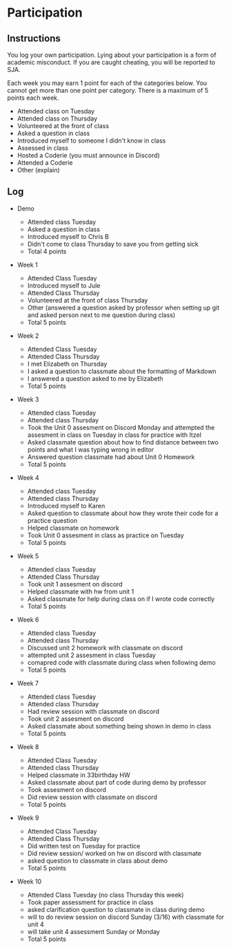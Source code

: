 Participation
=============

## Instructions ##

You log your own participation. Lying about your participation is a form of
academic misconduct. If you are caught cheating, you will be reported to SJA.

Each week you may earn 1 point for each of the categories below. You cannot get
more than one point per category. There is a maximum of 5 points each week.

+ Attended class on Tuesday
+ Attended class on Thursday
+ Volunteered at the front of class
+ Asked a question in class
+ Introduced myself to someone I didn't know in class
+ Assessed in class
+ Hosted a Coderie (you must announce in Discord)
+ Attended a Coderie
+ Other (explain)

## Log ##

- Demo
	+ Attended class Tuesday
	+ Asked a question in class
	+ Introduced myself to Chris B
	+ Didn't come to class Thursday to save you from getting sick
	+ Total 4 points

- Week 1
	+ Attended Class Tuesday
	+ Introduced myself to Jule 
	+ Attended Class Thursday 
	+ Volunteered at the front of class Thursday 
	+ Other (answered a question asked by professor when setting up git and asked person 
	next to me question during class)
	+ Total 5 points 
	
- Week 2
    + Attended Class Tuesday
    + Attended Class Thursday 
    + I met Elizabeth on Thursday
    + I asked a question to classmate about the formatting of Markdown
    + I answered a question asked to me by Elizabeth
    + Total 5 points   
- Week 3
	+ Attended class Tuesday
	+ Attended class Thursday 
	+ Took the Unit 0 assesment on Discord Monday and attempted the assesment in class on 
	  Tuesday in class for practice with Itzel 
	+ Asked classmate question about how to find distance between two points and what 
	  I was typing wrong in editor
	+ Answered question classmate had about Unit 0 Homework 
	+ Total 5 points 
- Week 4
	+ Attended class Tuesday
	+ Attended class Thursday
	+ Introduced myself to Karen
	+ Asked question to classmate about how they wrote their code for a practice question
	+ Helped classmate on homework
	+ Took Unit 0 assesment in class as practice on Tuesday  
	+ Total 5 points 
- Week 5
	+ Attended class Tuesday 
	+ Attended Class Thursday
	+ Took unit 1 assesment on discord 
	+ Helped classmate with hw from unit 1
	+ Asked classmate for help during class on if I wrote code correctly 
	+ Total 5 points 
- Week 6
	+ Attended class Tuesday
	+ Attended class Thursday
	+ Discussed unit 2 homework with classmate on discord
	+ attempted unit 2 assesment in class Tuesday
	+ comapred code with classmate during class when following demo
	+ Total 5 points 
- Week 7
	+ Attended class Tuesday
	+ Attended class Thursday
	+ Had review session with classmate on discord
	+ Took unit 2 assesment on discord
	+ Asked classmate about something being shown in demo in class
	+ Total 5 points
- Week 8
	+ Attended Class Tuesday
	+ Attended class Thursday
	+ Helped classmate in 33birthday HW
	+ Asked classmate about part of code during demo by professor
	+ Took assesment on discord
	+ Did review session with classmate on discord 
	+ Total 5 points 
- Week 9
	+ Attended Class Tuesday
	+ Attended Class Thursday 
	+ Did written test on Tuesday for practice
	+ Did review session/ worked on hw on discord with classmate
	+ asked question to classmate in class about demo 
	+ Total 5 points
- Week 10
	+ Attended Class Tuesday (no class Thursday this week)
	+ Took paper assessment for practice in class
	+ asked clarification question to classmate in class during demo
	+ will to do review session on discord Sunday (3/16) with classmate for unit 4
	+ will take unit 4 assessment Sunday or Monday
	+ Total 5 points 
